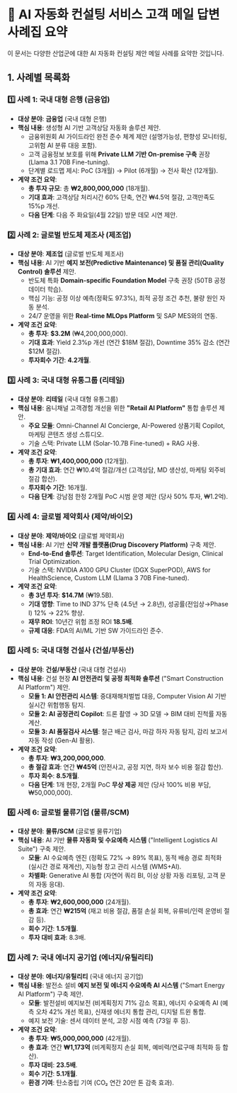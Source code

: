 # 🤖 AI 자동화 컨설팅 서비스 고객 메일 답변 사례집 요약

이 문서는 다양한 산업군에 대한 AI 자동화 컨설팅 제안 메일 사례를 요약한 것입니다.

## 1. 사례별 목록화

### 1️⃣ 사례 1: 국내 대형 은행 (금융업)

* **대상 분야**: **금융업** (국내 대형 은행)
* **핵심 내용**: 생성형 AI 기반 고객상담 자동화 솔루션 제안.
    * 금융위원회 AI 가이드라인 완전 준수 체계 제안 (설명가능성, 편향성 모니터링, 고위험 AI 분류 대응 포함).
    * 고객 금융정보 보호를 위해 **Private LLM 기반 On-premise 구축** 권장 (Llama 3.1 70B Fine-tuning).
    * 단계별 로드맵 제시: PoC (3개월) → Pilot (6개월) → 전사 확산 (12개월).
* **계약 조건 요약**:
    * **총 투자 규모**: 총 **₩2,800,000,000** (18개월).
    * **기대 효과**: 고객상담 처리시간 60% 단축, 연간 ₩4.5억 절감, 고객만족도 15%p 개선.
    * **다음 단계**: 다음 주 화요일(4월 22일) 방문 데모 시연 제안.

### 2️⃣ 사례 2: 글로벌 반도체 제조사 (제조업)

* **대상 분야**: **제조업** (글로벌 반도체 제조사)
* **핵심 내용**: AI 기반 **예지 보전(Predictive Maintenance) 및 품질 관리(Quality Control) 솔루션** 제안.
    * 반도체 특화 **Domain-specific Foundation Model** 구축 권장 (50TB 공정 데이터 학습).
    * 핵심 기능: 공정 이상 예측(정확도 97.3%), 최적 공정 조건 추천, 불량 원인 자동 분석.
    * 24/7 운영을 위한 **Real-time MLOps Platform** 및 SAP MES와의 연동.
* **계약 조건 요약**:
    * **총 투자**: **$3.2M** (₩4,200,000,000).
    * **기대 효과**: Yield 2.3%p 개선 (연간 $18M 절감), Downtime 35% 감소 (연간 $12M 절감).
    * **투자회수 기간**: **4.2개월**.

### 3️⃣ 사례 3: 국내 대형 유통그룹 (리테일)

* **대상 분야**: **리테일** (국내 대형 유통그룹)
* **핵심 내용**: 옴니채널 고객경험 개선을 위한 **"Retail AI Platform"** 통합 솔루션 제안.
    * **주요 모듈**: Omni-Channel AI Concierge, AI-Powered 상품기획 Copilot, 마케팅 콘텐츠 생성 스튜디오.
    * 기술 스택: Private LLM (Solar-10.7B Fine-tuned) + RAG 사용.
* **계약 조건 요약**:
    * **총 투자**: **₩1,400,000,000** (12개월).
    * **총 기대 효과**: 연간 ₩10.4억 절감/개선 (고객상담, MD 생산성, 마케팅 외주비 절감 합산).
    * **투자회수 기간**: 16개월.
    * **다음 단계**: 강남점 한정 2개월 PoC 시범 운영 제안 (당사 50% 투자, ₩1.2억).

### 4️⃣ 사례 4: 글로벌 제약회사 (제약/바이오)

* **대상 분야**: **제약/바이오** (글로벌 제약회사)
* **핵심 내용**: AI 기반 **신약 개발 플랫폼(Drug Discovery Platform)** 구축 제안.
    * **End-to-End 솔루션**: Target Identification, Molecular Design, Clinical Trial Optimization.
    * 기술 스택: NVIDIA A100 GPU Cluster (DGX SuperPOD), AWS for HealthScience, Custom LLM (Llama 3 70B Fine-tuned).
* **계약 조건 요약**:
    * **총 3년 투자**: **$14.7M** (₩19.5B).
    * **기대 영향**: Time to IND 37% 단축 (4.5년 → 2.8년), 성공률(전임상→Phase I) 12% → 22% 향상.
    * **재무 ROI**: 10년간 위험 조정 ROI **18.5배**.
    * **규제 대응**: FDA의 AI/ML 기반 SW 가이드라인 준수.

### 5️⃣ 사례 5: 국내 대형 건설사 (건설/부동산)

* **대상 분야**: **건설/부동산** (국내 대형 건설사)
* **핵심 내용**: 건설 현장 **AI 안전관리 및 공정 최적화 솔루션** ("Smart Construction AI Platform") 제안.
    * **모듈 1: AI 안전관리 시스템**: 중대재해처벌법 대응, Computer Vision AI 기반 실시간 위험행동 탐지.
    * **모듈 2: AI 공정관리 Copilot**: 드론 촬영 → 3D 모델 → BIM 대비 진척률 자동 계산.
    * **모듈 3: AI 품질검사 시스템**: 철근 배근 검사, 마감 하자 자동 탐지, 감리 보고서 자동 작성 (Gen-AI 활용).
* **계약 조건 요약**:
    * **총 투자**: **₩3,200,000,000**.
    * **총 절감 효과**: 연간 **₩45억** (안전사고, 공정 지연, 하자 보수 비용 절감 합산).
    * **투자 회수**: **8.5개월**.
    * **다음 단계**: 1개 현장, 2개월 PoC **무상 제공** 제안 (당사 100% 비용 부담, ₩50,000,000).

### 6️⃣ 사례 6: 글로벌 물류기업 (물류/SCM)

* **대상 분야**: **물류/SCM** (글로벌 물류기업)
* **핵심 내용**: AI 기반 **물류 자동화 및 수요예측 시스템** ("Intelligent Logistics AI Suite") 구축 제안.
    * **모듈**: AI 수요예측 엔진 (정확도 72% → 89% 목표), 동적 배송 경로 최적화 (실시간 경로 재계산), 지능형 창고 관리 시스템 (WMS+AI).
    * **차별화**: Generative AI 통합 (자연어 쿼리 BI, 이상 상황 자동 리포팅, 고객 문의 자동 응대).
* **계약 조건 요약**:
    * **총 투자**: **₩2,600,000,000** (24개월).
    * **총 효과**: 연간 **₩215억** (재고 비용 절감, 품절 손실 회복, 유류비/인력 운영비 절감 등).
    * **회수 기간**: **1.5개월**.
    * **투자 대비 효과**: 8.3배.

### 7️⃣ 사례 7: 국내 에너지 공기업 (에너지/유틸리티)

* **대상 분야**: **에너지/유틸리티** (국내 에너지 공기업)
* **핵심 내용**: 발전소 설비 **예지 보전 및 에너지 수요예측 AI 시스템** ("Smart Energy AI Platform") 구축 제안.
    * **모듈**: 발전설비 예지보전 (비계획정지 71% 감소 목표), 에너지 수요예측 AI (예측 오차 42% 개선 목표), 신재생 에너지 통합 관리, 디지털 트윈 통합.
    * 예지 보전 기술: 센서 데이터 분석, 고장 시점 예측 (73일 후 등).
* **계약 조건 요약**:
    * **총 투자**: **₩5,000,000,000** (42개월).
    * **총 효과**: 연간 **₩1,173억** (비계획정지 손실 회복, 예비력/연료구매 최적화 등 합산).
    * **투자 대비**: **23.5배**.
    * **회수 기간**: **5.1개월**.
    * **환경 기여**: 탄소중립 기여 (CO₂ 연간 20만 톤 감축 효과).